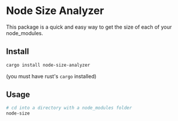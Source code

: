 # Node Size Analyzer

This package is a quick and easy way to get the size of each of your node_modules.

## Install

```bash
cargo install node-size-analyzer
```

(you must have rust's `cargo` installed)

## Usage

```bash
# cd into a directory with a node_modules folder
node-size
```

